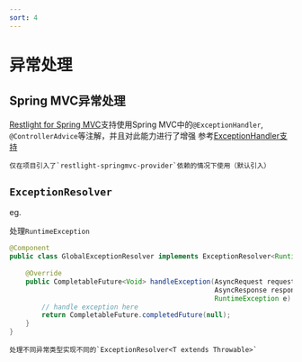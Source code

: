 ```yaml
---
sort: 4
---
```


# 异常处理

## Spring MVC异常处理

[Restlight for Spring MVC](../SpringMVC%20Support/)支持使用Spring MVC中的`@ExceptionHandler`, `@ControllerAdvice`等注解，并且对此能力进行了增强
参考[ExceptionHandler支持](../SpringMVC%20Support/ExceptionHandler.html)

```note
仅在项目引入了`restlight-springmvc-provider`依赖的情况下使用（默认引入）
```

## `ExceptionResolver`

eg.

处理`RuntimeException`

```java
@Component
public class GlobalExceptionResolver implements ExceptionResolver<RuntimeException> {
    
    @Override
    public CompletableFuture<Void> handleException(AsyncRequest request,
                                                   AsyncResponse response,
                                                   RuntimeException e) {
        // handle exception here
        return CompletableFuture.completedFuture(null);
    }
}
```

```tip
处理不同异常类型实现不同的`ExceptionResolver<T extends Throwable>`
```